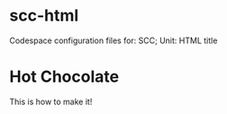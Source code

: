 # scc-html
Codespace configuration files for: SCC; Unit: HTML
title
<h1>Hot Chocolate</h1>
<p>This is how to make it!</p>
